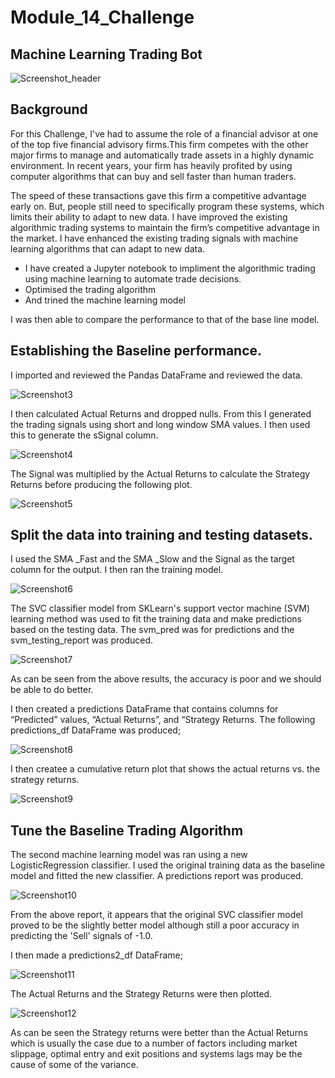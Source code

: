 # Module_14_Challenge
## Machine Learning Trading Bot
![Screenshot_header](./Screenshots/Screenshot2.png)
## Background
For this Challenge, I've had to assume the role of a financial advisor at one of the top five financial advisory firms.This firm competes with the other major firms to manage and automatically trade assets in a highly dynamic environment. In recent years, your firm has heavily profited by using computer algorithms that can buy and sell faster than human traders.

The speed of these transactions gave this firm a competitive advantage early on. But, people still need to specifically program these systems, which limits their ability to adapt to new data. I have improved the existing algorithmic trading systems to maintain the firm’s competitive advantage in the market. I have enhanced the existing trading signals with machine learning algorithms that can adapt to new data.

- I have created a Jupyter notebook to impliment the algorithmic trading using machine learning to automate trade decisions.
- Optimised the trading algorithm
- And trined the machine learning model

I was then able to compare the performance to that of the base line model.

## Establishing the Baseline performance.
I imported and reviewed the Pandas DataFrame and reviewed the data.

![Screenshot3](./Screenshots/Screenshot3.png)

I then calculated Actual Returns and dropped nulls. From this I generated the trading signals using short and long window SMA values. I then used this to generate the sSignal column.

![Screenshot4](./Screenshots/Screenshot4.png)

The Signal was multiplied by the Actual Returns to calculate the Strategy Returns before producing the following plot.

![Screenshot5](./Screenshots/Screenshot5.png)

## Split the data into training and testing datasets.
I used the SMA _Fast and the SMA _Slow and the Signal as the target column for the output. I then ran the training model.

![Screenshot6](./Screenshots/Screenshot6.png)

The SVC classifier model from SKLearn's support vector machine (SVM) learning method was used to fit the training data and make predictions based on the testing data.
The svm_pred was for predictions and the svm_testing_report was produced.

![Screenshot7](./Screenshots/Screenshot7.png)

As can be seen from the above results, the accuracy is poor and we should be able to do better.

I then created a predictions DataFrame that contains columns for “Predicted” values, “Actual Returns”, and “Strategy Returns.
The following predictions_df DataFrame was produced;

![Screenshot8](./Screenshots/Screenshot8.png)

I then createe a cumulative return plot that shows the actual returns vs. the strategy returns. 

![Screenshot9](./Screenshots/Screenshot9.png)

## Tune the Baseline Trading Algorithm

The second machine learning model was ran using a new LogisticRegression classifier. I used the original training data as the baseline model and fitted the new classifier. A predictions report was produced.

![Screenshot10](./Screenshots/Screenshot10.png)

From the above report, it appears that the original SVC classifier model proved to be the slightly better model although still a poor accuracy in predicting the 'Sell' signals of -1.0.

I then made a predictions2_df DataFrame;

![Screenshot11](./Screenshots/Screenshot11.png)

The Actual Returns and the Strategy Returns were then plotted.

![Screenshot12](./Screenshots/Screenshot12.png)

As can be seen the Strategy returns were better than the Actual Returns which is usually the case due to a number of factors including market slippage, optimal entry and exit positions and systems lags may be the cause of some of the variance.